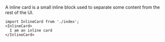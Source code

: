 A inline card is a small inline block used to separate some content from the rest of the UI.

```
import InlineCard from './index';
<InlineCard>
  I am an inline card
</InlineCard>
```
